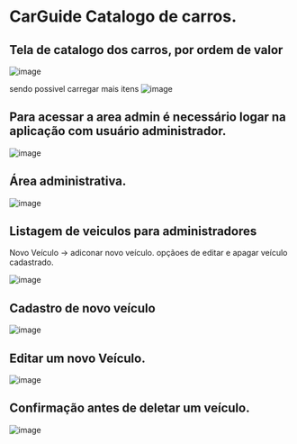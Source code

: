 # CarGuide Catalogo de carros. 



## Tela de catalogo dos carros, por ordem de valor
![image](https://github.com/user-attachments/assets/eed7935d-d77e-409b-b46c-c83fafb12087)

sendo possivel carregar mais itens 
![image](https://github.com/user-attachments/assets/4a3fd01a-93ac-4253-a836-47180c00ef73)


## Para acessar a area admin é necessário logar na aplicação com usuário administrador. 

![image](https://github.com/user-attachments/assets/2a4e3fde-c949-406b-88ee-fcc7f4fbdd6b)

## Área administrativa.

![image](https://github.com/user-attachments/assets/8c0e7d04-afb9-4d1a-aa9e-70a3a281f8d9)

## Listagem de veiculos para administradores 
Novo Veículo -> adiconar novo veículo.
opçãoes de editar e apagar veículo cadastrado. 

![image](https://github.com/user-attachments/assets/52b6db31-fb90-4931-9a07-af55bb7c072b)

## Cadastro de novo veículo 

![image](https://github.com/user-attachments/assets/12b3b5ed-38ad-467c-bea9-fec1ddec97c2)

## Editar um novo Veículo. 

![image](https://github.com/user-attachments/assets/d3972f8b-7e83-4813-913e-145d975d9136)

## Confirmação antes de deletar um veículo. 

![image](https://github.com/user-attachments/assets/0111f3ac-54c5-49a8-a4f4-d714a39b3d47)


